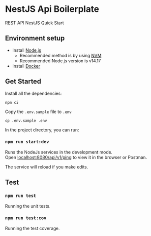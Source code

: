 # NestJS Api Boilerplate

REST API NestJS Quick Start

## Environment setup

 - Install [Node.js](https://nodejs.org/)
   - Recommended method is by using [NVM](https://github.com/creationix/nvm)
   - Recommended Node.js version is v14.17
 - Install [Docker](https://docs.docker.com/get-docker/)

## Get Started

Install all the dependencies:

```
npm ci
```

Copy the `.env.sample` file to `.env`

```
cp .env.sample .env
```

In the project directory, you can run:

### `npm run start:dev`

Runs the NodeJs services in the development mode.\
Open [localhost:8080/api/v1/ping](http://localhost:8080/api/v1/ping) to view it in the browser or Postman.

The service will reload if you make edits.

## Test

### `npm run test`

Running the unit tests.

### `npm run test:cov`

Running the test coverage.
